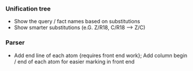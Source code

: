 ### Unification tree

- Show the query / fact names based on substitutions
- Show smarter substitutions (e.G. Z/R18, C/R18 --> Z/C)


### Parser

- Add end line of each atom {requires front end work}; Add column begin / end of each atom for easier marking in front end
